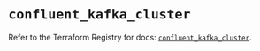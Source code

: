 # `confluent_kafka_cluster`

Refer to the Terraform Registry for docs: [`confluent_kafka_cluster`](https://registry.terraform.io/providers/confluentinc/confluent/2.11.0/docs/resources/kafka_cluster).
